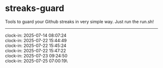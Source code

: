 # streaks-guard

Tools to guard your Github streaks in very simple way. Just run the run.sh!

---
clock-in: 2025-07-14 08:07:24\
clock-in: 2025-07-22 15:44:49\
clock-in: 2025-07-22 15:45:24\
clock-in: 2025-07-22 15:47:22\
clock-in: 2025-07-23 09:24:50\
clock-in: 2025-07-25 07:00:19\

